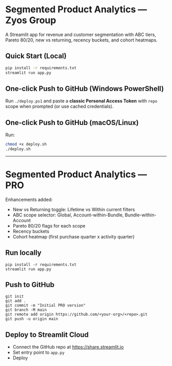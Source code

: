 
# Segmented Product Analytics — Zyos Group

A Streamlit app for revenue and customer segmentation with ABC tiers, Pareto 80/20, new vs returning, recency buckets, and cohort heatmaps.

## Quick Start (Local)
```bash
pip install -r requirements.txt
streamlit run app.py
```

## One‑click Push to GitHub (Windows PowerShell)
Run `./deploy.ps1` and paste a **classic Personal Access Token** with `repo` scope when prompted (or use cached credentials).

## One‑click Push to GitHub (macOS/Linux)
Run:
```bash
chmod +x deploy.sh
./deploy.sh
```

---

# Segmented Product Analytics — PRO

Enhancements added:
- New vs Returning toggle: Lifetime vs Within current filters
- ABC scope selector: Global, Account-within-Bundle, Bundle-within-Account
- Pareto 80/20 flags for each scope
- Recency buckets
- Cohort heatmap (first purchase quarter x activity quarter)

## Run locally
```
pip install -r requirements.txt
streamlit run app.py
```

## Push to GitHub
```
git init
git add .
git commit -m "Initial PRO version"
git branch -M main
git remote add origin https://github.com/<your-org>/<repo>.git
git push -u origin main
```

## Deploy to Streamlit Cloud
- Connect the GitHub repo at https://share.streamlit.io
- Set entry point to `app.py`
- Deploy
